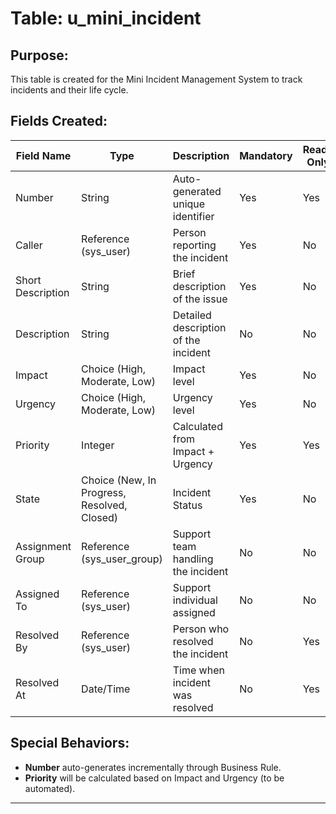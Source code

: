 # Table: u_mini_incident

## Purpose:
This table is created for the Mini Incident Management System to track incidents and their life cycle.

## Fields Created:

| Field Name      | Type              | Description                               | Mandatory | Read-Only |
|-----------------|-------------------|-------------------------------------------|-----------|-----------|
| Number          | String             | Auto-generated unique identifier         | Yes       | Yes       |
| Caller          | Reference (sys_user) | Person reporting the incident             | Yes       | No        |
| Short Description | String          | Brief description of the issue           | Yes       | No        |
| Description     | String             | Detailed description of the incident      | No        | No        |
| Impact          | Choice (High, Moderate, Low) | Impact level                  | Yes       | No        |
| Urgency         | Choice (High, Moderate, Low) | Urgency level                 | Yes       | No        |
| Priority        | Integer             | Calculated from Impact + Urgency          | Yes       | Yes       |
| State           | Choice (New, In Progress, Resolved, Closed) | Incident Status | Yes | No |
| Assignment Group | Reference (sys_user_group) | Support team handling the incident  | No        | No        |
| Assigned To     | Reference (sys_user) | Support individual assigned              | No        | No        |
| Resolved By     | Reference (sys_user) | Person who resolved the incident         | No        | Yes       |
| Resolved At     | Date/Time           | Time when incident was resolved           | No        | Yes       |

## Special Behaviors:
- **Number** auto-generates incrementally through Business Rule.
- **Priority** will be calculated based on Impact and Urgency (to be automated).

---
